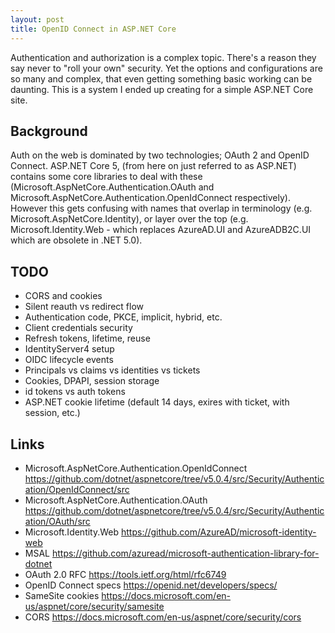 ```yaml
---
layout: post
title: OpenID Connect in ASP.NET Core
---
```


Authentication and authorization is a complex topic. There's a reason they say never
to "roll your own" security. Yet the options and configurations are so many and complex,
that even getting something basic working can be daunting. This is a system I ended up
creating for a simple ASP.NET Core site.

## Background

Auth on the web is dominated by two technologies; OAuth 2 and OpenID Connect. ASP.NET Core 5,
(from here on just referred to as ASP.NET) contains some core libraries to deal with these
(Microsoft.AspNetCore.Authentication.OAuth and Microsoft.AspNetCore.Authentication.OpenIdConnect
respectively). However this gets confusing with names that overlap in terminology (e.g. 
Microsoft.AspNetCore.Identity), or layer over the top (e.g. Microsoft.Identity.Web - which replaces
AzureAD.UI and AzureADB2C.UI which are obsolete in .NET 5.0).

## TODO

- CORS and cookies
- Silent reauth vs redirect flow
- Authentication code, PKCE, implicit, hybrid, etc.
- Client credentials security
- Refresh tokens, lifetime, reuse
- IdentityServer4 setup
- OIDC lifecycle events
- Principals vs claims vs identities vs tickets
- Cookies, DPAPI, session storage
- id tokens vs auth tokens
- ASP.NET cookie lifetime (default 14 days, exires with ticket, with session, etc.)

## Links

- Microsoft.AspNetCore.Authentication.OpenIdConnect <https://github.com/dotnet/aspnetcore/tree/v5.0.4/src/Security/Authentication/OpenIdConnect/src>
- Microsoft.AspNetCore.Authentication.OAuth <https://github.com/dotnet/aspnetcore/tree/v5.0.4/src/Security/Authentication/OAuth/src>
- Microsoft.Identity.Web <https://github.com/AzureAD/microsoft-identity-web>
- MSAL <https://github.com/azuread/microsoft-authentication-library-for-dotnet>
- OAuth 2.0 RFC <https://tools.ietf.org/html/rfc6749>
- OpenID Connect specs <https://openid.net/developers/specs/>
- SameSite cookies <https://docs.microsoft.com/en-us/aspnet/core/security/samesite>
- CORS <https://docs.microsoft.com/en-us/aspnet/core/security/cors>
